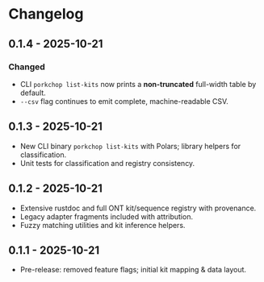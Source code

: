 # Changelog

## 0.1.4 - 2025-10-21
### Changed
- CLI `porkchop list-kits` now prints a **non-truncated** full-width table by default.
- `--csv` flag continues to emit complete, machine-readable CSV.

## 0.1.3 - 2025-10-21
- New CLI binary `porkchop list-kits` with Polars; library helpers for classification.
- Unit tests for classification and registry consistency.

## 0.1.2 - 2025-10-21
- Extensive rustdoc and full ONT kit/sequence registry with provenance.
- Legacy adapter fragments included with attribution.
- Fuzzy matching utilities and kit inference helpers.

## 0.1.1 - 2025-10-21
- Pre-release: removed feature flags; initial kit mapping & data layout.
